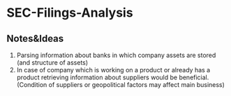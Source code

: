 # SEC-Filings-Analysis

## Notes&Ideas

1) Parsing information about banks in which company assets are stored (and structure of assets)
2) In case of company which is working on a product or already has a product retrieving information about suppliers would be beneficial.
(Condition of suppliers or geopolitical factors may affect main business)
